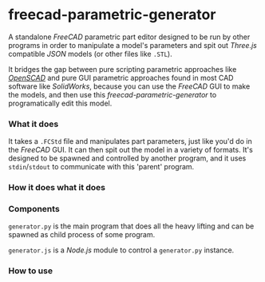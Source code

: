 freecad-parametric-generator
============================

A standalone *FreeCAD* parametric part editor designed to be run by other programs in order to manipulate a model's parameters and spit out *Three.js* compatible *JSON* models (or other files like `.STL`).

It bridges the gap between pure scripting parametric approaches like [*OpenSCAD*](http://www.openscad.org) and pure GUI parametric approaches found in most CAD software like *SolidWorks*, because you can use the *FreeCAD* GUI to make the models, and then use this *freecad-parametric-generator* to programatically edit this model.

### What it does ###
It takes a `.FCStd` file and manipulates part parameters, just like you'd do in the *FreeCAD* GUI. It can then spit out the model in a variety of formats. It's designed to be spawned and controlled by another program, and it uses `stdin`/`stdout` to communicate with this 'parent' program.

### How it does what it does ###

### Components ###
`generator.py` is the main program that does all the heavy lifting and can be spawned as child process of some program.

`generator.js` is a *Node.js* module to control a `generator.py` instance.

### How to use ###
